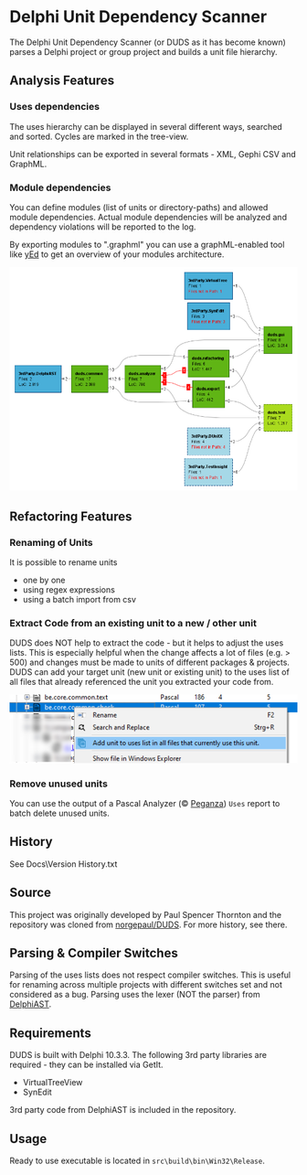 
# Delphi Unit Dependency Scanner

The Delphi Unit Dependency Scanner (or DUDS as it has become known) parses a Delphi project or group project and builds a unit file hierarchy.

## Analysis Features

### Uses dependencies

The uses hierarchy can be displayed in several different ways, searched and sorted. Cycles are marked in the tree-view.

Unit relationships can be exported in several formats - XML, Gephi CSV and GraphML.

### Module dependencies

You can define modules (list of units or directory-paths) and allowed module dependencies. Actual module dependencies will be analyzed and dependency violations will be reported to the log.

By exporting modules to ".graphml" you can use a graphML-enabled tool like [yEd](https://www.yworks.com/products/yed) to get an overview of your modules architecture.

![modules export in yEd](/Docs/media/duds-project.modules.png?raw=true)

## Refactoring Features

### Renaming of Units

It is possible to rename units

- one by one
- using regex expressions
- using a batch import from csv

### Extract Code from an existing unit to a new / other unit

DUDS does NOT help to extract the code - but it helps to adjust the uses lists. This is especially helpful when the change affects a lot of files (e.g. > 500) and changes must be made to units of different packages & projects. DUDS can add your target unit (new unit or existing unit) to the uses list of all files that already referenced the unit you extracted your code from.

![add unit to uses list](/Docs/media/addUnitToUses.png?raw=true)

### Remove unused units

You can use the output of a Pascal Analyzer (© [Peganza](https://www.peganza.com/)) `Uses` report to batch delete unused units.

## History

See Docs\Version History.txt

## Source

This project was originally developed by Paul Spencer Thornton and the repository was cloned from [norgepaul/DUDS](https://github.com/norgepaul/DUDS). For more history, see there.

## Parsing & Compiler Switches

Parsing of the uses lists does not respect compiler switches. This is useful for renaming across multiple projects with different switches set and not considered as a bug.
Parsing uses the lexer (NOT the parser) from [DelphiAST](https://github.com/RomanYankovsky/DelphiAST).

## Requirements

DUDS is built with Delphi 10.3.3. The following 3rd party libraries are required - they can be installed via GetIt.

- VirtualTreeView
- SynEdit

3rd party code from DelphiAST is included in the repository.

## Usage

Ready to use executable is located in `src\build\bin\Win32\Release`.
